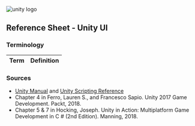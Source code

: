 


![unity logo](https://raw.githubusercontent.com/omundy/dig250-game-development/master/reference-sheets/images/unity-logo-293w.png)

## Reference Sheet - Unity UI


### Terminology

Term | Definition
--- | ---





### Sources
* [Unity Manual](https://docs.unity3d.com/Manual/index.html) and [Unity Scripting Reference](https://docs.unity3d.com/ScriptReference/index.html)
* Chapter 4 in Ferro, Lauren S., and Francesco Sapio. Unity 2017 Game Development. Packt, 2018.
* Chapter 5 & 7 in Hocking, Joseph. Unity in Action: Multiplatform Game Development in C # (2nd Edition). Manning, 2018.
